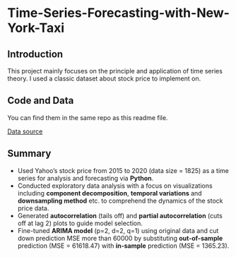 # Time-Series-Forecasting-with-New-York-Taxi

## Introduction
This project mainly focuses on the principle and application of time series theory. I used a classic dataset about stock price to implement on. 

## Code and Data
You can find them in the same repo as this readme file.

[Data source](https://finance.yahoo.com/)

## Summary
- Used Yahoo’s stock price from 2015 to 2020 (data size = 1825) as a time series for analysis and forecasting via **Python**.
- Conducted exploratory data analysis with a focus on visualizations including **component decomposition**, **temporal variations** and **downsampling method** etc. to comprehend the dynamics of the stock price data.
- Generated **autocorrelation** (tails off) and **partial autocorrelation** (cuts off at lag 2) plots to guide model selection.
- Fine-tuned **ARIMA model** (p=2, d=2, q=1) using original data and cut down prediction MSE more than 60000 by substituting **out-of-sample** prediction (MSE = 61618.47) with **in-sample** prediction (MSE = 1365.23).
